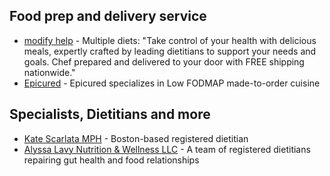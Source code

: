 
## Food prep and delivery service
* [modify help](https://modifyhealth.com/) - Multiple diets: "Take control of your health with delicious meals, expertly crafted by leading dietitians to support your needs and goals. Chef prepared and delivered to your door with FREE shipping nationwide."
* [Epicured](https://www.epicured.com/) - Epicured specializes in Low FODMAP made-to-order cuisine

## Specialists, Dietitians and more
* [Kate Scarlata MPH](https://www.katescarlata.com/) - Boston-based registered dietitian
* [Alyssa Lavy Nutrition & Wellness LLC](https://www.alyssalavy.com/) - A team of registered dietitians repairing gut health and food relationships
